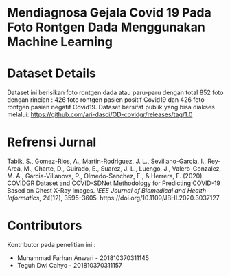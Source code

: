 # Mendiagnosa Gejala Covid 19 Pada Foto Rontgen Dada Menggunakan Machine Learning 
# Dataset Details
Dataset ini berisikan foto rontgen dada atau paru-paru dengan total 852 foto dengan rincian : 426 foto rontgen pasien positif Covid19 dan 426 foto rontgen pasien negatif Covid19. Dataset bersifat publik yang bisa diakses melalui: https://github.com/ari-dasci/OD-covidgr/releases/tag/1.0

# Refrensi Jurnal
<div class="csl-entry">Tabik, S., Gomez-Rios, A., Martin-Rodriguez, J. L., Sevillano-Garcia, I., Rey-Area, M., Charte, D., Guirado, E., Suarez, J. L., Luengo, J., Valero-Gonzalez, M. A., Garcia-Villanova, P., Olmedo-Sanchez, E., &#38; Herrera, F. (2020). COVIDGR Dataset and COVID-SDNet Methodology for Predicting COVID-19 Based on Chest X-Ray Images. <i>IEEE Journal of Biomedical and Health Informatics</i>, <i>24</i>(12), 3595–3605. https://doi.org/10.1109/JBHI.2020.3037127</div>

# Contributors
Kontributor pada penelitian ini :
* Muhammad Farhan Anwari - 201810370311145
* Teguh Dwi Cahyo - 201810370311157
